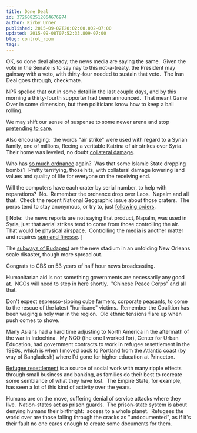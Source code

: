 ```yaml
---
title: Done Deal
id: 3726082512064676974
author: Kirby Urner
published: 2015-09-02T20:02:00.002-07:00
updated: 2015-09-08T07:52:33.809-07:00
blog: control_room
tags: 
---
```


OK, so done deal already, the news media are saying the same.  Given the vote in the Senate is to say nay to this not-a-treaty, the President may gainsay with a veto, with thirty-four needed to sustain that veto.  The Iran Deal goes through, checkmate.

NPR spelled that out in some detail in the last couple days, and by this morning a thirty-fourth supporter had been announced.  That meant Game Over in some dimension, but then politicians know how to keep a ball rolling.

We may shift our sense of suspense to some newer arena and stop [pretending to care](http://controlroom.blogspot.com/2015/08/pretending-to-care.html).

Also encouraging:  the words "air strike" were used with regard to a Syrian family, one of millions, fleeing a veritable Katrina of air strikes over Syria.  Their home was leveled, no doubt [collateral damage](http://www.theguardian.com/commentisfree/2015/jul/02/the-guardian-view-on-bombing-isis-in-syria-just-say-no).

Who has [so much ordnance](http://controlroom.blogspot.com/2015/09/pedestrian-thinking.html) again?  Was that some Islamic State dropping bombs?  Pretty terrifying, those hits, with collateral damage lowering land values and quality of life for everyone on the receiving end.

Will the computers have each crater by serial number, to help with reparations?  No.  Remember the ordnance drop over Laos.  Napalm and all that.  Check the recent National Geographic issue about those craters.  The perps tend to stay anonymous, or try to, just [following orders](http://controlroom.blogspot.com/2013/08/city-of-morons.html).

[ Note:  the news reports are not saying that product, Napalm, was used in Syria, just that aerial strikes tend to come from those controlling the air.  That would be physical airspace.  Controlling the media is another matter and requires [spin and finesse](http://worldgame.blogspot.com/2004/10/busy-day.html). ]

The [subways of Budapest](http://www.cbsnews.com/news/syrian-refugees-stuck-in-limbo-at-budapest-train-station/) are the new stadium in an unfolding New Orleans scale disaster, though more spread out.

Congrats to CBS on 53 years of half hour news broadcasting.

Humanitarian aid is not something governments are necessarily any good at.  NGOs will need to step in here shortly.  "Chinese Peace Corps" and all that.

Don't expect espresso-sipping cube farmers, corporate peasants, to come to the rescue of the latest "hurricane" victims.  Remember the Coalition has been waging a holy war in the region.  Old ethnic tensions flare up when push comes to shove.

Many Asians had a hard time adjusting to North America in the aftermath of the war in Indochina.  My NGO (the one I worked for), Center for Urban Education, had government contracts to work in refugee resettlement in the 1980s, which is when I moved back to Portland from the Atlantic coast (by way of Bangladesh) where I'd gone for higher education at Princeton.

[Refugee resettlement](http://mybizmo.blogspot.com/2015/06/summer-solstice-2015.html) is a source of social work with many ripple effects through small business and banking, as families do their best to recreate some semblance of what they have lost.  The Empire State, for example, has seen a lot of this kind of activity over the years.

Humans are on the move, suffering denial of service attacks where they live.  Nation-states act as prison guards.  The prison-state system is about denying humans their birthright:  access to a whole planet.  Refugees the world over are those falling through the cracks as "undocumented", as if it's their fault no one cares enough to create some documents for them.